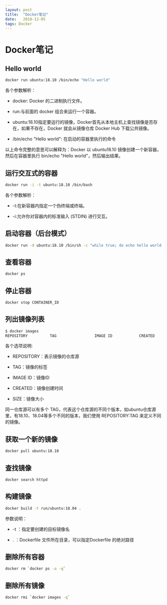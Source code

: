 ```yaml
---
layout: post
title:  "Docker笔记"
date:   2018-12-05
tags: Docker
---
```


# Docker笔记

## Hello world 
```bash
docker run ubuntu:18.10 /bin/echo "Hello world"
```
各个参数解析：
- docker: Docker 的二进制执行文件。

- run:与前面的 docker 组合来运行一个容器。

- ubuntu:18.10指定要运行的镜像，Docker首先从本地主机上查找镜像是否存在，如果不存在，Docker 就会从镜像仓库 Docker Hub 下载公共镜像。

- /bin/echo "Hello world": 在启动的容器里执行的命令

以上命令完整的意思可以解释为：Docker 以 ubuntu18.10 镜像创建一个新容器，然后在容器里执行 bin/echo "Hello world"，然后输出结果。

## 运行交互式的容器
```bash
docker run -i -t ubuntu:18.10 /bin/bash
```
各个参数解析：
- -t:在新容器内指定一个伪终端或终端。

- -i:允许你对容器内的标准输入 (STDIN) 进行交互。

## 启动容器（后台模式）
```bash
docker run -d ubuntu:18.10 /bin/sh -c "while true; do echo hello world; sleep 1; done"
```

## 查看容器
```bash
docker ps
```

## 停止容器
```bash
docker stop CONTAINER_ID
```

## 列出镜像列表
```bash
$ docker images           
REPOSITORY          TAG                 IMAGE ID            CREATED             SIZE
```
各个选项说明:
- REPOSITORY：表示镜像的仓库源

- TAG：镜像的标签

- IMAGE ID：镜像ID

- CREATED：镜像创建时间

- SIZE：镜像大小

同一仓库源可以有多个 TAG，代表这个仓库源的不同个版本，如ubuntu仓库源里，有18.10、18.04等多个不同的版本，我们使用 REPOSITORY:TAG 来定义不同的镜像。

## 获取一个新的镜像
```bash
docker pull ubuntu:18.10

```

## 查找镜像
```bash
docker search httpd
```

## 构建镜像
```bash
docker build -t run/ubuntu:18.04 .
```
参数说明：

- -t ：指定要创建的目标镜像名

- . ：Dockerfile 文件所在目录，可以指定Dockerfile 的绝对路径

## 删除所有容器
```bash
docker rm `docker ps -a -q`
```

## 删除所有镜像
```bash
docker rmi `docker images -q`
```
